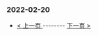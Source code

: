 ### 2022-02-20 
 

- [ < 上一页 ](https://github.com/able8/weibo-hot-record/blob/master/2022-02-19.md) -------- [ 下一页 > ](https://github.com/able8/weibo-hot-record/blob/master/2022-02-21.md)